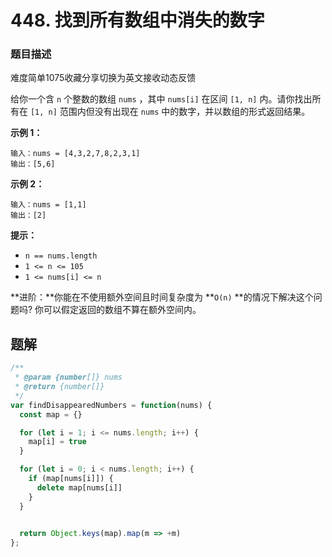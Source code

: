 # **448. 找到所有数组中消失的数字**

### 题目描述

难度简单1075收藏分享切换为英文接收动态反馈

给你一个含 `n` 个整数的数组 `nums` ，其中 `nums[i]` 在区间 `[1, n]` 内。请你找出所有在 `[1, n]` 范围内但没有出现在 `nums` 中的数字，并以数组的形式返回结果。

**示例 1：**

```
输入：nums = [4,3,2,7,8,2,3,1]
输出：[5,6]

```

**示例 2：**

```
输入：nums = [1,1]
输出：[2]

```

**提示：**

- `n == nums.length`
- `1 <= n <= 105`
- `1 <= nums[i] <= n`

**进阶：**你能在不使用额外空间且时间复杂度为 **`O(n)` **的情况下解决这个问题吗? 你可以假定返回的数组不算在额外空间内。

## 题解

```jsx
/**
 * @param {number[]} nums
 * @return {number[]}
 */
var findDisappearedNumbers = function(nums) {
  const map = {}

  for (let i = 1; i <= nums.length; i++) {
    map[i] = true
  }

  for (let i = 0; i < nums.length; i++) {
    if (map[nums[i]]) {
      delete map[nums[i]]
    }
  }

  
  return Object.keys(map).map(m => +m)
};
```